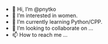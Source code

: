 - 👋 Hi, I’m @pnytko
- 👀 I’m interested in women.
- 🌱 I’m currently learning Python/CPP.
- 💞️ I’m looking to collaborate on ...
- 📫 How to reach me ...

<!---
pnytko/pnytko is a ✨ special ✨ repository because its `README.md` (this file) appears on your GitHub profile.
You can click the Preview link to take a look at your changes.
--->
